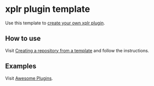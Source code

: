 xplr plugin template
====================

Use this template to
[create your own xplr plugin](https://arijitbasu.in/xplr/en/writing-plugins.html).


How to use
----------

Visit
[Creating a repository from a template](https://docs.github.com/en/articles/creating-a-repository-from-a-template)
and follow the instructions.


Examples
--------

Visit [Awesome Plugins](https://arijitbasu.in/xplr/en/awesome-plugins.html).
